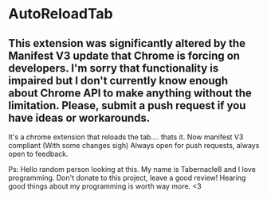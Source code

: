 # AutoReloadTab

## This extension was significantly altered by the Manifest V3 update that Chrome is forcing on developers. I'm sorry that functionality is impaired but I don't currently know enough about Chrome API to make anything without the limitation. Please, submit a push request if you have ideas or workarounds.

It's a chrome extension that reloads the tab.... thats it. Now manifest V3 compliant (With some changes sigh)
Always open for push requests, always open to feedback.




Ps: Hello random person looking at this. My name is Tabernacle8 and I love programming.
Don't donate to this project, leave a good review! Hearing good things about my programming is worth way more. <3